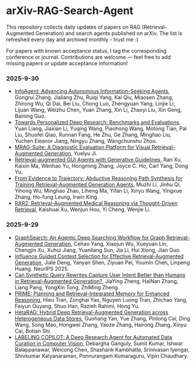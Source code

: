 # arXiv-RAG-Search-Agent
This repository collects daily updates of papers on RAG (Retrieval-Augmented Generation) and search agents published on arXiv. The list is refreshed every day and archived monthly - trust me :)

For papers with known acceptance status, I tag the corresponding conference or journal. Contributions are welcome — feel free to add missing papers or update acceptance information!

### 2025-9-30
- [InfoAgent: Advancing Autonomous Information-Seeking Agents](https://arxiv.org/abs/2509.25189), Gongrui Zhang, Jialiang Zhu, Ruiqi Yang, Kai Qiu, Miaosen Zhang, Zhirong Wu, Qi Dai, Bei Liu, Chong Luo, Zhengyuan Yang, Linjie Li, Lijuan Wang, Weizhu Chen, Yuan Zhang, Xin Li, Zhaoyi Liu, Xin Geng, Baining Guo.
- [Towards Personalized Deep Research: Benchmarks and Evaluations](https://arxiv.org/abs/2509.25106), Yuan Liang, Jiaxian Li, Yuqing Wang, Piaohong Wang, Motong Tian, Pai Liu, Shuofei Qiao, Runnan Fang, He Zhu, Ge Zhang, Minghao Liu, Yuchen Eleanor Jiang, Ningyu Zhang, Wangchunshu Zhou.
- [MRAG-Suite: A Diagnostic Evaluation Platform for Visual Retrieval-Augmented Generation](https://arxiv.org/abs/2509.24253), Yuelyu Ji.
- [Retrieval-augmented GUI Agents with Generative Guidelines](https://arxiv.org/abs/2509.24183), Ran Xu, Kaixin Ma, Wenhao Yu, Hongming Zhang, Joyce C. Ho, Carl Yang, Dong Yu.
- [From Evidence to Trajectory: Abductive Reasoning Path Synthesis for Training Retrieval-Augmented Generation Agents](https://arxiv.org/abs/2509.23071), Muzhi Li, Jinhu Qi, Yihong Wu, Minghao Zhao, Liheng Ma, Yifan Li, Xinyu Wang, Yingxue Zhang, Ho-fung Leung, Irwin King.
- [RAR2: Retrieval-Augmented Medical Reasoning via Thought-Driven Retrieval](https://arxiv.org/abs/2509.22713), Kaishuai Xu, Wenjun Hou, Yi Cheng, Wenjie Li.

### 2025-9-29
- [GraphSearch: An Agentic Deep Searching Workflow for Graph Retrieval-Augmented Generation](https://arxiv.org/abs/2509.22009), Cehao Yang, Xiaojun Wu, Xueyuan Lin, Chengjin Xu, Xuhui Jiang, Yuanliang Sun, Jia Li, Hui Xiong, Jian Guo.
- [Influence Guided Context Selection for Effective Retrieval-Augmented Generation](https://arxiv.org/abs/2509.21359), Jiale Deng, Yanyan Shen, Ziyuan Pei, Youmin Chen, Linpeng Huang. NeurIPS 2025.
- [Can Synthetic Query Rewrites Capture User Intent Better than Humans in Retrieval-Augmented Generation?](https://arxiv.org/abs/2509.22325), JiaYing Zheng, HaiNan Zhang, Liang Pang, YongXin Tong, ZhiMing Zheng.
- [PRIME: Planning and Retrieval-Integrated Memory for Enhanced Reasoning](https://arxiv.org/abs/2509.22315), Hieu Tran, Zonghai Yao, Nguyen Luong Tran, Zhichao Yang, Feiyun Ouyang, Shuo Han, Razieh Rahimi, Hong Yu.
- [HetaRAG: Hybrid Deep Retrieval-Augmented Generation across Heterogeneous Data Stores](https://arxiv.org/abs/2509.21336), Guohang Yan, Yue Zhang, Pinlong Cai, Ding Wang, Song Mao, Hongwei Zhang, Yaoze Zhang, Hairong Zhang, Xinyu Cai, Botian Shi.
- [LABELING COPILOT: A Deep Research Agent for Automated Data Curation in Computer Vision](https://arxiv.org/abs/2509.22631), Debargha Ganguly, Sumit Kumar, Ishwar Balappanawar, Weicong Chen, Shashank Kambhatla, Srinivasan Iyengar, Shivkumar Kalyanaraman, Ponnurangam Kumaraguru, Vipin Chaudhary.
